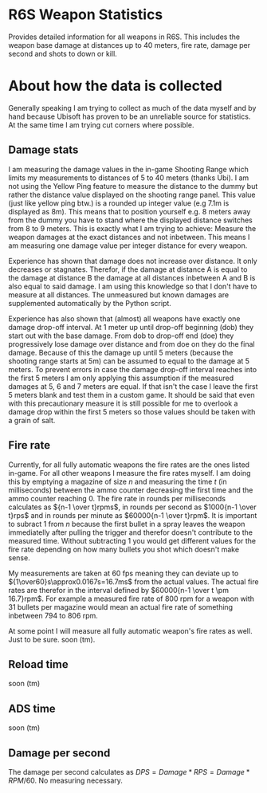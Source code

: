 #  R6S Weapon Statistics
Provides detailed information for all weapons in R6S. This includes the weapon base damage at distances up to 40 meters, fire rate, damage per second and shots to down or kill.

# About how the data is collected
Generally speaking I am trying to collect as much of the data myself and by hand because Ubisoft has proven to be an unreliable source for statistics. At the same time I am trying cut corners where possible.
## Damage stats
I am measuring the damage values in the in-game Shooting Range which limits my measurements to distances of 5 to 40 meters (thanks Ubi). I am not using the Yellow Ping feature to measure the distance to the dummy but rather the distance value displayed on the shooting range panel. This value (just like yellow ping btw.) is a rounded up integer value (e.g 7.1m is displayed as 8m). This means that to position yourself e.g. 8 meters away from the dummy you have to stand where the displayed distance switches from 8 to 9 meters. This is exactly what I am trying to achieve: Measure the weapon damages at the exact distances and not inbetween. This means I am measuring one damage value per integer distance for every weapon.

Experience has shown that damage does not increase over distance. It only decreases or stagnates. Therefor, if the damage at distance A is equal to the damage at distance B the damage at all distances inbetween A and B is also equal to said damage. I am using this knowledge so that I don't have to measure at all distances. The unmeasured but known damages are supplemented automatically by the Python script.

Experience has also shown that (almost) all weapons have exactly one damage drop-off interval. At 1 meter up until drop-off beginning (dob) they start out with the base damage. From dob to drop-off end (doe) they progressively lose damage over distance and from doe on they do the final damage. Because of this the damage up until 5 meters (because the shooting range starts at 5m) can be assumed to equal to the damage at 5 meters. To prevent errors in case the damage drop-off interval reaches into the first 5 meters I am only applying this assumption if the measured damages at 5, 6 and 7 meters are equal. If that isn't the case I leave the first 5 meters blank and test them in a custom game. It should be said that even with this precautionary measure it is still possible for me to overlook a damage drop within the first 5 meters so those values should be taken with a grain of salt.

## Fire rate
Currently, for all fully automatic weapons the fire rates are the ones listed in-game. For all other weapons I measure the fire rates myself. I am doing this by emptying a magazine of size $n$ and measuring the time $t$ (in milliseconds) between the ammo counter decreasing the first time and the ammo counter reaching 0. The fire rate in rounds per milliseconds calculates as ${n-1 \over t}rpms$, in rounds per second as $1000{n-1 \over t}rps$ and in rounds per minute as $60000{n-1 \over t}rpm$. It is important to subract $1$ from $n$ because the first bullet in a spray leaves the weapon immediatelly after pulling the trigger and therefor doesn't contribute to the measured time. Without subtracting 1 you would get different values for the fire rate depending on how many bullets you shot which doesn't make sense.

My measurements are taken at 60 fps meaning they can deviate up to ${1\over60}s\approx0.0167s=16.7ms$ from the actual values. The actual fire rates are therefor in the interval defined by $60000{n-1 \over t \pm 16.7}rpm$. For example a measured fire rate of 800 rpm for a weapon with 31 bullets per magazine would mean an actual fire rate of something inbetween 794 to 806 rpm.

At some point I will measure all fully automatic weapon's fire rates as well. Just to be sure. soon (tm).

## Reload time
soon (tm)
## ADS time
soon (tm)
## Damage per second
The damage per second calculates as $DPS = Damage * RPS = Damage * RPM / 60$. No measuring necessary.
